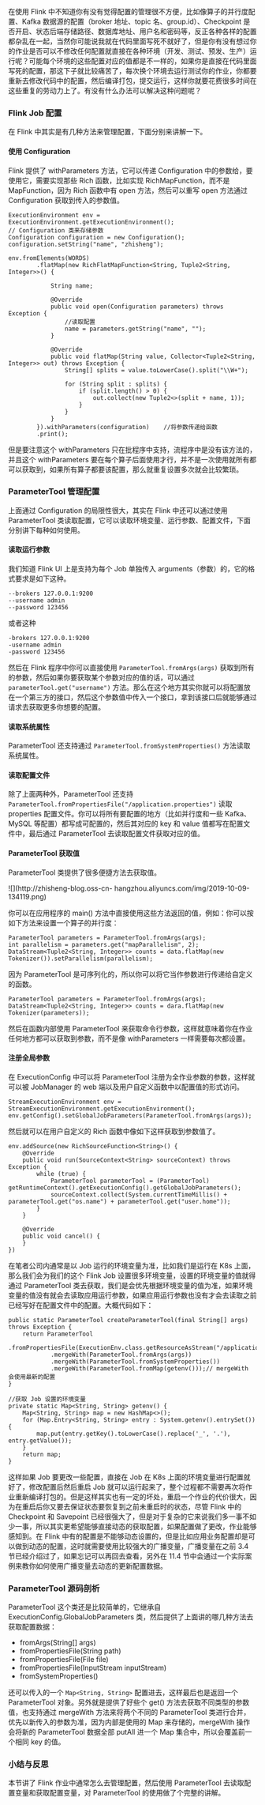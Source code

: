 在使用 Flink 中不知道你有没有觉得配置的管理很不方便，比如像算子的并行度配置、Kafka 数据源的配置（broker 地址、topic
名、group.id）、Checkpoint
是否开启、状态后端存储路径、数据库地址、用户名和密码等，反正各种各样的配置都杂乱在一起，当然你可能说我就在代码里面写死不就好了，但是你有没有想过你的作业是否可以不修改任何配置就直接在各种环境（开发、测试、预发、生产）运行呢？可能每个环境的这些配置对应的值都是不一样的，如果你是直接在代码里面写死的配置，那这下子就比较痛苦了，每次换个环境去运行测试你的作业，你都要重新去修改代码中的配置，然后编译打包，提交运行，这样你就要花费很多时间在这些重复的劳动力上了。有没有什么办法可以解决这种问题呢？

### Flink Job 配置

在 Flink 中其实是有几种方法来管理配置，下面分别来讲解一下。

#### 使用 Configuration

Flink 提供了 withParameters 方法，它可以传递 Configuration 中的参数给，要使用它，需要实现那些 Rich 函数，比如实现
RichMapFunction，而不是 MapFunction，因为 Rich 函数中有 open 方法，然后可以重写 open 方法通过
Configuration 获取到传入的参数值。

    
    
    ExecutionEnvironment env = ExecutionEnvironment.getExecutionEnvironment();
    // Configuration 类来存储参数
    Configuration configuration = new Configuration();
    configuration.setString("name", "zhisheng");
    
    env.fromElements(WORDS)
            .flatMap(new RichFlatMapFunction<String, Tuple2<String, Integer>>() {
    
                String name;
    
                @Override
                public void open(Configuration parameters) throws Exception {
                    //读取配置
                    name = parameters.getString("name", "");
                }
    
                @Override
                public void flatMap(String value, Collector<Tuple2<String, Integer>> out) throws Exception {
                    String[] splits = value.toLowerCase().split("\\W+");
    
                    for (String split : splits) {
                        if (split.length() > 0) {
                            out.collect(new Tuple2<>(split + name, 1));
                        }
                    }
                }
            }).withParameters(configuration)    //将参数传递给函数
            .print();
    

但是要注意这个 withParameters 只在批程序中支持，流程序中是没有该方法的，并且这个 withParameters
要在每个算子后面使用才行，并不是一次使用就所有都可以获取到，如果所有算子都要该配置，那么就重复设置多次就会比较繁琐。

### ParameterTool 管理配置

上面通过 Configuration 的局限性很大，其实在 Flink 中还可以通过使用 ParameterTool
类读取配置，它可以读取环境变量、运行参数、配置文件，下面分别讲下每种如何使用。

#### 读取运行参数

我们知道 Flink UI 上是支持为每个 Job 单独传入 arguments（参数）的，它的格式要求是如下这种。

    
    
    --brokers 127.0.0.1:9200
    --username admin
    --password 123456
    

或者这种

    
    
    -brokers 127.0.0.1:9200
    -username admin
    -password 123456
    

然后在 Flink 程序中你可以直接使用 `ParameterTool.fromArgs(args)`
获取到所有的参数，然后如果你要获取某个参数对应的值的话，可以通过 `parameterTool.get("username")`
方法。那么在这个地方其实你就可以将配置放在一个第三方的接口，然后这个参数值中传入一个接口，拿到该接口后就能够通过请求去获取更多你想要的配置。

#### 读取系统属性

ParameterTool 还支持通过 `ParameterTool.fromSystemProperties()` 方法读取系统属性。

#### 读取配置文件

除了上面两种外，ParameterTool 还支持
`ParameterTool.fromPropertiesFile("/application.properties")` 读取 properties
配置文件。你可以将所有要配置的地方（比如并行度和一些 Kafka、MySQL 等配置）都写成可配置的，然后其对应的 key 和 value
值都写在配置文件中，最后通过 ParameterTool 去读取配置文件获取对应的值。

#### ParameterTool 获取值

ParameterTool 类提供了很多便捷方法去获取值。

![](http://zhisheng-blog.oss-cn-
hangzhou.aliyuncs.com/img/2019-10-09-134119.png)

你可以在应用程序的 main() 方法中直接使用这些方法返回的值，例如：你可以按如下方法来设置一个算子的并行度：

    
    
    ParameterTool parameters = ParameterTool.fromArgs(args);
    int parallelism = parameters.get("mapParallelism", 2);
    DataStream<Tuple2<String, Integer>> counts = data.flatMap(new Tokenizer()).setParallelism(parallelism);
    

因为 ParameterTool 是可序列化的，所以你可以将它当作参数进行传递给自定义的函数。

    
    
    ParameterTool parameters = ParameterTool.fromArgs(args);
    DataStream<Tuple2<String, Integer>> counts = dara.flatMap(new Tokenizer(parameters));
    

然后在函数内部使用 ParameterTool 来获取命令行参数，这样就意味着你在作业任何地方都可以获取到参数，而不是像 withParameters
一样需要每次都设置。

#### 注册全局参数

在 ExecutionConfig 中可以将 ParameterTool 注册为全作业参数的参数，这样就可以被 JobManager 的 web
端以及用户自定义函数中以配置值的形式访问。

    
    
    StreamExecutionEnvironment env = StreamExecutionEnvironment.getExecutionEnvironment();
    env.getConfig().setGlobalJobParameters(ParameterTool.fromArgs(args));
    

然后就可以在用户自定义的 Rich 函数中像如下这样获取到参数值了。

    
    
    env.addSource(new RichSourceFunction<String>() {
        @Override
        public void run(SourceContext<String> sourceContext) throws Exception {
            while (true) {
                ParameterTool parameterTool = (ParameterTool) getRuntimeContext().getExecutionConfig().getGlobalJobParameters();
                sourceContext.collect(System.currentTimeMillis() + parameterTool.get("os.name") + parameterTool.get("user.home"));
            }
        }
    
        @Override
        public void cancel() {
        }
    })
    

在笔者公司内通常是以 Job 运行的环境变量为准，比如我们是运行在 K8s 上面，那么我们会为我们的这个 Flink Job
设置很多环境变量，设置的环境变量的值就得通过 ParameterTool
类去获取，我们是会优先根据环境变量的值为准，如果环境变量的值没有就会去读取应用运行参数，如果应用运行参数也没有才会去读取之前已经写好在配置文件中的配置。大概代码如下：

    
    
    public static ParameterTool createParameterTool(final String[] args) throws Exception {
        return ParameterTool
                .fromPropertiesFile(ExecutionEnv.class.getResourceAsStream("/application.properties"))
                .mergeWith(ParameterTool.fromArgs(args))
                .mergeWith(ParameterTool.fromSystemProperties())
                .mergeWith(ParameterTool.fromMap(getenv()));// mergeWith 会使用最新的配置
    }
    
    //获取 Job 设置的环境变量
    private static Map<String, String> getenv() {
        Map<String, String> map = new HashMap<>();
        for (Map.Entry<String, String> entry : System.getenv().entrySet()) {
            map.put(entry.getKey().toLowerCase().replace('_', '.'), entry.getValue());
        }
        return map;
    }
    

这样如果 Job 要更改一些配置，直接在 Job 在 K8s 上面的环境变量进行配置就好了，修改配置后然后重启 Job
就可以运行起来了，整个过程都不需要再次将作业重新编译打包的。但是这样其实也有一定的坏处，重启一个作业的代价很大，因为在重启后你又要去保证状态要恢复到之前未重启时的状态，尽管
Flink 中的 Checkpoint 和 Savepoint
已经很强大了，但是对于复杂的它来说我们多一事不如少一事，所以其实更希望能够直接动态的获取配置，如果配置做了更改，作业能够感知到。在 Flink
中有的配置是不能够动态设置的，但是比如应用业务配置却是可以做到动态的配置，这时就需要使用比较强大的广播变量，广播变量在之前 3.4
节已经介绍过了，如果忘记可以再回去查看，另外在 11.4 节中会通过一个实际案例来教你如何使用广播变量去动态的更新配置数据。

### ParameterTool 源码剖析

ParameterTool 这个类还是比较简单的，它继承自 ExecutionConfig.GlobalJobParameters
类，然后提供了上面讲的哪几种方法去获取配置数据：

  * fromArgs(String[] args)
  * fromPropertiesFile(String path)
  * fromPropertiesFile(File file)
  * fromPropertiesFile(InputStream inputStream)
  * fromSystemProperties()

还可以传入的一个 `Map<String, String>` 配置进去，这样最后也是返回一个 ParameterTool 对象。另外就是提供了好些个
get() 方法去获取不同类型的参数值，也支持通过 mergeWith 方法来将两个不同的 ParameterTool
类进行合并，优先以新传入的参数为准，因为内部是使用的 Map 来存储的，mergeWith 操作会将新的 ParameterTool 数据全部 putAll
进一个 Map 集合中，所以会覆盖前一个相同 key 的值。

### 小结与反思

本节讲了 Flink 作业中通常怎么去管理配置，然后使用 ParameterTool 去读取配置变量和获取配置变量，对 ParameterTool
的使用做了个完整的讲解。

